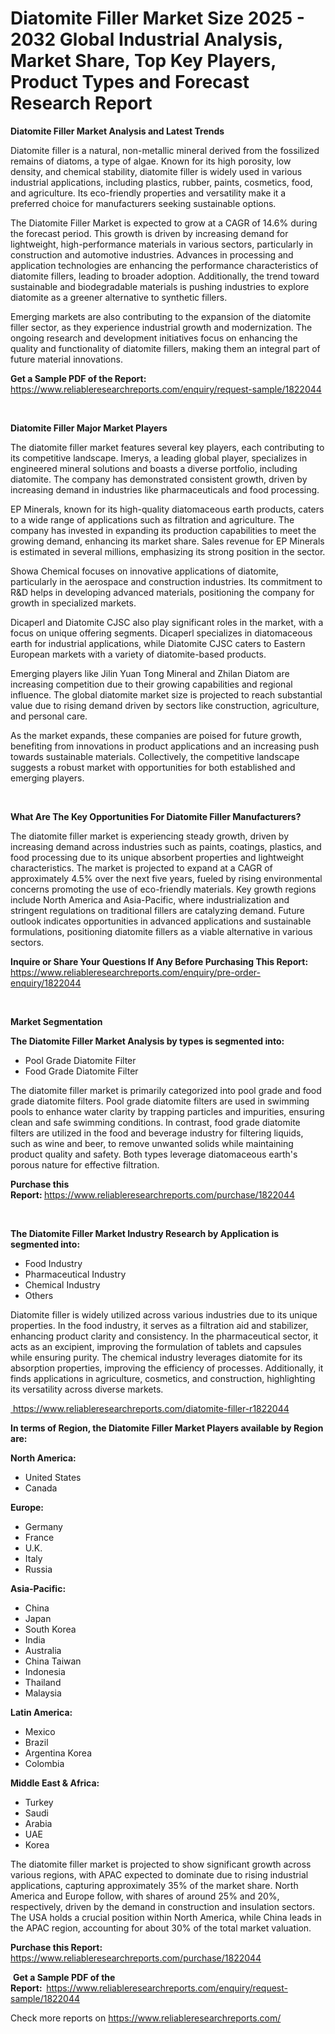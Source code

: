 <p><h1>Diatomite Filler Market Size 2025 - 2032 Global Industrial Analysis, Market Share, Top Key Players, Product Types and Forecast Research Report</h1></p><p><strong>Diatomite Filler Market Analysis and Latest Trends</strong></p>
<p><p>Diatomite filler is a natural, non-metallic mineral derived from the fossilized remains of diatoms, a type of algae. Known for its high porosity, low density, and chemical stability, diatomite filler is widely used in various industrial applications, including plastics, rubber, paints, cosmetics, food, and agriculture. Its eco-friendly properties and versatility make it a preferred choice for manufacturers seeking sustainable options.</p><p>The Diatomite Filler Market is expected to grow at a CAGR of 14.6% during the forecast period. This growth is driven by increasing demand for lightweight, high-performance materials in various sectors, particularly in construction and automotive industries. Advances in processing and application technologies are enhancing the performance characteristics of diatomite fillers, leading to broader adoption. Additionally, the trend toward sustainable and biodegradable materials is pushing industries to explore diatomite as a greener alternative to synthetic fillers.</p><p>Emerging markets are also contributing to the expansion of the diatomite filler sector, as they experience industrial growth and modernization. The ongoing research and development initiatives focus on enhancing the quality and functionality of diatomite fillers, making them an integral part of future material innovations.</p></p>
<p><strong>Get a Sample PDF of the Report:&nbsp;</strong> <a href="https://www.reliableresearchreports.com/enquiry/request-sample/1822044?utm_campaign=2743&utm_medium=2&utm_source=Github&utm_content=ia&utm_term=01042025&utm_id=diatomite-filler">https://www.reliableresearchreports.com/enquiry/request-sample/1822044</a></p>
<p>&nbsp;</p>
<p><strong>Diatomite Filler Major Market Players</strong></p>
<p><p>The diatomite filler market features several key players, each contributing to its competitive landscape. Imerys, a leading global player, specializes in engineered mineral solutions and boasts a diverse portfolio, including diatomite. The company has demonstrated consistent growth, driven by increasing demand in industries like pharmaceuticals and food processing.</p><p>EP Minerals, known for its high-quality diatomaceous earth products, caters to a wide range of applications such as filtration and agriculture. The company has invested in expanding its production capabilities to meet the growing demand, enhancing its market share. Sales revenue for EP Minerals is estimated in several millions, emphasizing its strong position in the sector.</p><p>Showa Chemical focuses on innovative applications of diatomite, particularly in the aerospace and construction industries. Its commitment to R&D helps in developing advanced materials, positioning the company for growth in specialized markets.</p><p>Dicaperl and Diatomite CJSC also play significant roles in the market, with a focus on unique offering segments. Dicaperl specializes in diatomaceous earth for industrial applications, while Diatomite CJSC caters to Eastern European markets with a variety of diatomite-based products.</p><p>Emerging players like Jilin Yuan Tong Mineral and Zhilan Diatom are increasing competition due to their growing capabilities and regional influence. The global diatomite market size is projected to reach substantial value due to rising demand driven by sectors like construction, agriculture, and personal care.</p><p>As the market expands, these companies are poised for future growth, benefiting from innovations in product applications and an increasing push towards sustainable materials. Collectively, the competitive landscape suggests a robust market with opportunities for both established and emerging players.</p></p>
<p>&nbsp;</p>
<p><strong>What Are The Key Opportunities For Diatomite Filler Manufacturers?</strong></p>
<p><p>The diatomite filler market is experiencing steady growth, driven by increasing demand across industries such as paints, coatings, plastics, and food processing due to its unique absorbent properties and lightweight characteristics. The market is projected to expand at a CAGR of approximately 4.5% over the next five years, fueled by rising environmental concerns promoting the use of eco-friendly materials. Key growth regions include North America and Asia-Pacific, where industrialization and stringent regulations on traditional fillers are catalyzing demand. Future outlook indicates opportunities in advanced applications and sustainable formulations, positioning diatomite fillers as a viable alternative in various sectors.</p></p>
<p><strong>Inquire or Share Your Questions If Any Before Purchasing This Report:</strong> <a href="https://www.reliableresearchreports.com/enquiry/pre-order-enquiry/1822044?utm_campaign=2743&utm_medium=2&utm_source=Github&utm_content=ia&utm_term=01042025&utm_id=diatomite-filler">https://www.reliableresearchreports.com/enquiry/pre-order-enquiry/1822044</a></p>
<p>&nbsp;</p>
<p><strong>Market Segmentation</strong></p>
<p><strong>The Diatomite Filler Market Analysis by types is segmented into:</strong></p>
<p><ul><li>Pool Grade Diatomite Filter</li><li>Food Grade Diatomite Filter</li></ul></p>
<p><p>The diatomite filler market is primarily categorized into pool grade and food grade diatomite filters. Pool grade diatomite filters are used in swimming pools to enhance water clarity by trapping particles and impurities, ensuring clean and safe swimming conditions. In contrast, food grade diatomite filters are utilized in the food and beverage industry for filtering liquids, such as wine and beer, to remove unwanted solids while maintaining product quality and safety. Both types leverage diatomaceous earth's porous nature for effective filtration.</p></p>
<p><strong>Purchase this Report:&nbsp;</strong><a href="https://www.reliableresearchreports.com/purchase/1822044?utm_campaign=2743&utm_medium=2&utm_source=Github&utm_content=ia&utm_term=01042025&utm_id=diatomite-filler">https://www.reliableresearchreports.com/purchase/1822044</a></p>
<p>&nbsp;</p>
<p><strong>The Diatomite Filler Market Industry Research by Application is segmented into:</strong></p>
<p><ul><li>Food Industry</li><li>Pharmaceutical Industry</li><li>Chemical Industry</li><li>Others</li></ul></p>
<p><p>Diatomite filler is widely utilized across various industries due to its unique properties. In the food industry, it serves as a filtration aid and stabilizer, enhancing product clarity and consistency. In the pharmaceutical sector, it acts as an excipient, improving the formulation of tablets and capsules while ensuring purity. The chemical industry leverages diatomite for its absorption properties, improving the efficiency of processes. Additionally, it finds applications in agriculture, cosmetics, and construction, highlighting its versatility across diverse markets.</p></p>
<p><a href="https://www.reliableresearchreports.com/diatomite-filler-r1822044?utm_campaign=2743&utm_medium=2&utm_source=Github&utm_content=ia&utm_term=01042025&utm_id=diatomite-filler">&nbsp;https://www.reliableresearchreports.com/diatomite-filler-r1822044</a></p>
<p><strong>In terms of Region, the Diatomite Filler Market Players available by Region are:</strong></p>
<p>
    <p> <strong> North America: </strong>
        <ul>
            <li>United States</li>
            <li>Canada</li>
        </ul>
        </p> 
    <p> <strong> Europe: </strong>
        <ul>
            <li>Germany</li>
            <li>France</li>
            <li>U.K.</li>
            <li>Italy</li>
            <li>Russia</li>
        </ul>
        </p> 
    <p> <strong> Asia-Pacific: </strong>
        <ul>
            <li>China</li>
            <li>Japan</li>
            <li>South Korea</li>
            <li>India</li>
            <li>Australia</li>
            <li>China Taiwan</li>
            <li>Indonesia</li>
            <li>Thailand</li>
            <li>Malaysia</li>
        </ul>
        </p> 
    <p> <strong> Latin America: </strong>
        <ul>
            <li>Mexico</li>
            <li>Brazil</li>
            <li>Argentina Korea</li>
            <li>Colombia</li>
        </ul>
        </p> 
    <p> <strong> Middle East & Africa: </strong>
        <ul>
            <li>Turkey</li>
            <li>Saudi</li>
            <li>Arabia</li>
            <li>UAE</li>
            <li>Korea</li>
        </ul>
    </p>
    </p>
<p><p>The diatomite filler market is projected to show significant growth across various regions, with APAC expected to dominate due to rising industrial applications, capturing approximately 35% of the market share. North America and Europe follow, with shares of around 25% and 20%, respectively, driven by the demand in construction and insulation sectors. The USA holds a crucial position within North America, while China leads in the APAC region, accounting for about 30% of the total market valuation.</p></p>
<p><strong>Purchase this Report: </strong><a href="https://www.reliableresearchreports.com/purchase/1822044?utm_campaign=2743&utm_medium=2&utm_source=Github&utm_content=ia&utm_term=01042025&utm_id=diatomite-filler">https://www.reliableresearchreports.com/purchase/1822044</a></p>
<p>&nbsp;<strong>Get a Sample PDF of the Report:&nbsp;&nbsp;</strong><a href="https://www.reliableresearchreports.com/enquiry/request-sample/1822044?utm_campaign=2743&utm_medium=2&utm_source=Github&utm_content=ia&utm_term=01042025&utm_id=diatomite-filler">https://www.reliableresearchreports.com/enquiry/request-sample/1822044</a></p>
<p><strong></strong></p>
<p>Check more reports on <a href="https://www.reliableresearchreports.com/?utm_campaign=2743&utm_medium=2&utm_source=Github&utm_content=ia&utm_term=01042025&utm_id=diatomite-filler">https://www.reliableresearchreports.com/</a></p>
